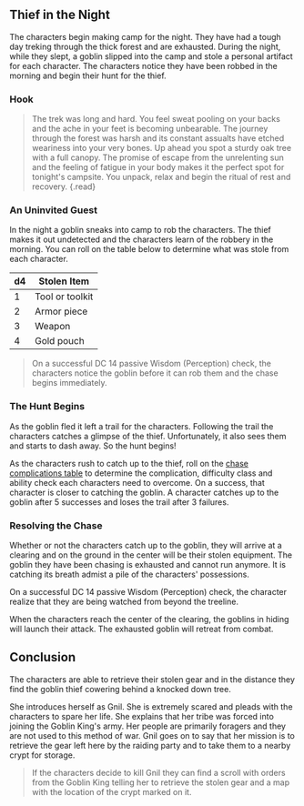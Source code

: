## Thief in the Night
The characters begin making camp for the night. They have had a tough day treking through the thick forest and are exhausted. During the night, while they slept, a goblin slipped into the camp and stole a personal artifact for each character. The characters notice they have been robbed in the morning and begin their hunt for the thief.

### Hook
> The trek was long and hard. You feel sweat pooling on your backs and the ache in your feet is becoming unbearable. The journey through the forest was harsh and its constant assualts have etched weariness into your very bones. Up ahead you spot a sturdy oak tree with a full canopy. The promise of escape from the unrelenting sun and the feeling of fatigue in your body makes it the perfect spot for tonight's campsite. You unpack, relax and begin the ritual of rest and recovery.
{.read}

### An Uninvited Guest
In the night a goblin sneaks into camp to rob the characters. The thief makes it out undetected and the characters learn of the robbery in the morning. You can roll on the table below to determine what was stole from each character.

| d4 | Stolen Item               |
|----|---------------------------|
| 1  | Tool or toolkit           |
| 2  | Armor piece               |
| 3  | Weapon                    |
| 4  | Gold pouch                |

>On a successful DC 14 passive Wisdom (Perception) check, the characters notice the goblin before it can rob them and the chase begins immediately.

### The Hunt Begins
As the goblin fled it left a trail for the characters. Following the trail the characters catches a glimpse of the thief. Unfortunately, it also sees them and starts to dash away. So the hunt begins!

As the characters rush to catch up to the thief, roll on the [chase complications table](../../references/tables/chase-complications.md) to determine the complication, difficulty class and ability check each characters need to overcome. On a success, that character is closer to catching the goblin. A character catches up to the goblin after 5 successes and loses the trail after 3 failures.

### Resolving the Chase
Whether or not the characters catch up to the goblin, they will arrive at a clearing and on the ground in the center will be their stolen equipment. The goblin they have been chasing is exhausted and cannot run anymore. It is catching its breath admist a pile of the characters' possessions.

On a successful DC 14 passive Wisdom (Perception) check, the character realize that they are being watched from beyond the treeline.

When the characters reach the center of the clearing, the goblins in hiding will launch their attack. The exhausted goblin will retreat from combat.

## Conclusion
The characters are able to retrieve their stolen gear and in the distance they find the goblin thief cowering behind a knocked down tree.

She introduces herself as Gnil. She is extremely scared and pleads with the characters to spare her life. She explains that her tribe was forced into joining the Goblin King's army. Her people are primarily foragers and they are not used to this method of war. Gnil goes on to say that her mission is to retrieve the gear left here by the raiding party and to take them to a nearby crypt for storage.

>If the characters decide to kill Gnil they can find a scroll with orders from the Goblin King telling her to retrieve the stolen gear and a map with the location of the crypt marked on it.